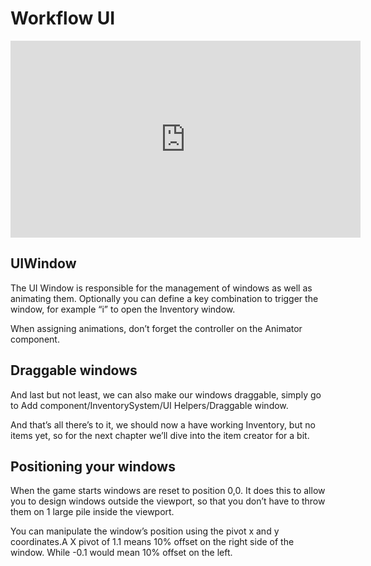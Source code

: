 # Workflow UI

<iframe width="560" height="315" src="https://www.youtube.com/embed/sSy7s3cEnBQ" frameborder="0" allow="autoplay; encrypted-media" allowfullscreen></iframe>

## UIWindow

The UI Window is responsible for the management of windows as well as animating them. Optionally you can define a key combination to trigger the window, for example “i” to open the Inventory window.

When assigning animations, don’t forget the controller on the Animator component.

## Draggable windows

And last but not least, we can also make our windows draggable, simply go to Add component/InventorySystem/UI Helpers/Draggable window.

And that’s all there’s to it, we should now a have working Inventory, but no items yet, so for the next chapter we’ll dive into the item creator for a bit.

## Positioning your windows

When the game starts windows are reset to position 0,0. It does this to allow you to design windows outside the viewport, so that you don’t have to throw them on 1 large pile inside the viewport.

You can manipulate the window’s position using the pivot x and y coordinates.A X pivot of 1.1 means 10% offset on the right side of the window. While -0.1 would mean 10% offset on the left.